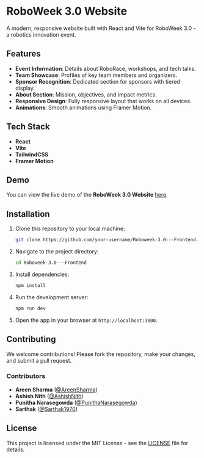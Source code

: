 # RoboWeek 3.0 Website

A modern, responsive website built with React and Vite for RoboWeek 3.0 - a robotics innovation event.

## Features

- **Event Information**: Details about RoboRace, workshops, and tech talks.
- **Team Showcase**: Profiles of key team members and organizers.
- **Sponsor Recognition**: Dedicated section for sponsors with tiered display.
- **About Section**: Mission, objectives, and impact metrics.
- **Responsive Design**: Fully responsive layout that works on all devices.
- **Animations**: Smooth animations using Framer Motion.

## Tech Stack

- **React**
- **Vite**
- **TailwindCSS**
- **Framer Motion**

## Demo

You can view the live demo of the **RoboWeek 3.0 Website** [here](https://roboweek-3-0.vercel.app/).

## Installation

1. Clone this repository to your local machine:
    ```bash
    git clone https://github.com/your-username/Roboweek-3.0---Frontend.git
    ```
2. Navigate to the project directory:
    ```bash
    cd Roboweek-3.0---Frontend
    ```
3. Install dependencies:
    ```bash
    npm install
    ```
4. Run the development server:
    ```bash
    npm run dev
    ```
5. Open the app in your browser at `http://localhost:3000`.

## Contributing

We welcome contributions! Please fork the repository, make your changes, and submit a pull request.

### Contributors

- **Areen Sharma** ([@AreenSharma](https://github.com/AreenSharma))
- **Ashish Nith** ([@AshishNith](https://github.com/AshishNith))
- **Punitha Narasegowda** ([@PunithaNarasegowda](https://github.com/PunithaNarasegowda))
- **Sarthak** ([@Sarthak1970](https://github.com/Sarthak1970))

## License

This project is licensed under the MIT License - see the [LICENSE](LICENSE) file for details.
